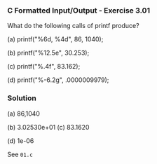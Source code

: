 ### C Formatted Input/Output - Exercise 3.01

What do the following calls of printf produce?

(a) printf("%6d, %4d", 86, 1040);

(b) printf("%12.5e", 30.253);

(c) printf("%.4f", 83.162);

(d) printf("%-6.2g", .0000009979);

### Solution

(a) 86,1040

(b) 3.02530e+01
(c) 83.1620

(d) 1e-06

See ```01.c```

